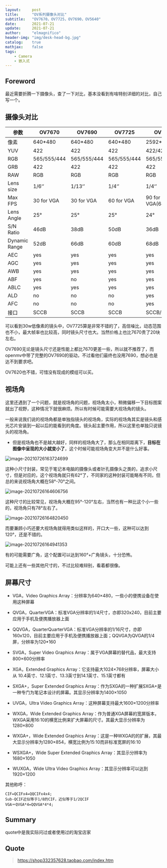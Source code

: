 ```yaml
---
layout:     post
title:      "OV系列摄像头对比"
subtitle:   "OV7670，OV7725，OV7690，OV5640"
date:       2021-07-21
update:     2021-07-21
author:     "elmagnifico"
header-img: "img/desk-head-bg.jpg"
catalog:    true
mathjax:    false
tags:
    - Camera
    - 嵌入式
---
```


## Foreword

最近需要折腾一下摄像头，查了一下对比，基本没看到有啥特别详细的对比，自己写一个。



## 摄像头对比

| 参数          | OV7670      | OV7690      | OV7725      | OV5640              | OV7620      |
| ------------- | ----------- | ----------- | ----------- | ------------------- | ----------- |
| 像素          | 640*480     | 640*480     | 640*480     | 2592*1944           | 640*480     |
| YUV           | 422         | 422         | 422         | 422/420             | 422         |
| RGB           | 565/555/444 | 565/555/444 | 565/555/444 | 565/555/444         |             |
| GRB           | 422         | 422         | 422         | 422                 | 422         |
| RAW           | RGB         | RGB         | RGB         | RGB                 | RGB         |
| Lens size     | 1/6‘’       | 1/13‘’      | 1/4‘’       | 1/4‘’               | 1/3‘’       |
| Max FPS       | 30 for VGA  | 30 for VGA  | 60 for VGA  | 90 for VGA(640*480) | 60 for QVGA |
| Lens Angle    | 25°         | 25°         | 25°         | 24°                 | unknown     |
| S/N Ratio     | 46dB        | 38dB        | 50dB        | 36dB                | 48dB        |
| Dynamic Range | 52dB        | 66dB        | 60dB        | 68dB                | 72dB        |
| AEC           | yes         | yes         | yes         | yes                 | yes         |
| AGC           | yes         | yes         | yes         | yes                 | yes         |
| AWB           | yes         | yes         | yes         | yes                 | yes         |
| ABF           | yes         | no          | yes         | yes                 | unknown     |
| ABLC          | yes         | yes         | yes         | yes                 | unknown     |
| ALD           | no          | no          | no          | yes                 | unknown     |
| AFC           | no          | no          | no          | yes                 | unknown     |
| 接口          | SCCB        | SCCB        | SCCB        | SCCB/DVP            | SCCB        |

可以看到30w低像素的镜头中，OV7725算是非常不错的了，高信噪比，动态范围也不小，最大帧率也比较高，同时镜头尺寸也大。当然价格上也比7670贵了20块左右。

OV7690无论是镜头尺寸还是性能上都比7670更差一些，所以就不推荐了，而openmv中带了完整的OV7690的驱动，不过看他们最终也没用7690，想必也是达不到要求吧。

OV7620也不错，可惜没有现成的模组可以买。



## 视场角

这里还遇到了一个问题，就是视场角的问题，视场角太小，稍微偏移一下目标图案就出了视野，这种情况下就很麻烦。所以有时候可能需要大视场角的镜头。

一般来说我们说的视场角都是单独指镜头的视场角，实际的视场角其实是镜头和感光芯片安装到一起以后的能看到的角度。镜头起主要作用，所以这里也单独只说镜头的视场角。

- 但是视场角也不是越大越好，同样的视场角大了，那么在相同距离下，**目标在图像中呈现的大小就变小了**，这个时候可能视场角变大并不是什么好事。

![image-20210726163724699](https://i.loli.net/2021/07/26/3cC5Zx2pPQjJhgG.png)

这种小尺寸封装，常见于笔记本电脑的摄像头或者针孔摄像头之类的，追求小尺寸，但是对应的，这个视场角就只有62°了，不同家的这种封装可能略有不同，但总的来说视场角大概在58°-70°之间。

![image-20210726164606756](https://i.loli.net/2021/07/26/Qv2xZDrTtoUB5m4.png)

这种尺寸的比较常见，视场角大概在95°-120°左右，当然也有一种比这个小一些的，视场角只有78°左右了。



![image-20210726164820450](https://i.loli.net/2021/07/26/HlzBC4P1YhgoMX9.png)

而要兼顾小巧还要大视场角就得用类似这样的，开口大一些，这种可以达到120°，还是不错的。

![image-20210726164941353](https://i.loli.net/2021/07/26/insldwYACUuaKM1.png)

有的可能需要广角，这个配置可以达到160°+广角镜头，十分恐怖。



可能上还有一些其他尺寸的，不过比较难辩别，看着都很像。



## 屏幕尺寸

- VGA，Video Graphics Array：分辨率为640×480，一些小的便携设备在使用这种屏幕
- QVGA，QuarterVGA：标准VGA分辨率的1/4尺寸，亦即320x240，目前主要应用于手机及便携播放器上面

- QQVGA，QuarterQuarterVGA：标准VGA分辨率的1/16尺寸，亦即160x120，目前主要应用于手机及便携播放器上面；QQVGA为QVGA的1/4屏，分辨率为120*160

- SVGA，Super Video Graphics Array：属于VGA屏幕的替代品，最大支持800×600分辨率

- XGA，Extended Graphics Array：它支持最大1024×768分辨率，屏幕大小从 10.4英寸、12.1英寸、13.3英寸到14.1英寸、15.1英寸都有

- SXGA+，Super Extended Graphics Array：作为SXGA的一种扩展SXGA+是一种专门为笔记本设计的屏幕。其显示分辨率为1400×1050

- UVGA，Ultra Video Graphics Array：这种屏幕支持最大1600×1200分辨率

- WXGA，Wide Extended Graphics Array：作为普通XGA屏幕的宽屏版本，WXGA采用16:10的横宽比例来扩大屏幕的尺寸。其最大显示分辨率为1280×800

- WXGA+，Wide Extended Graphics Array：这是一种WXGA的的扩展，其最大显示分辨率为1280×854，横宽比例为15:10而非标准宽屏的16:10

- WSXGA+，Wide Super Extended Graphics Array：其显示分辨率为1680×1050

- WUXGA，Wide Ultra Video Graphics Array：其显示分辨率可以达到1920×1200



其他称呼：

```
CIF=QCIFx4=QQCIFx4x4;
Sub-QCIF近似等于1/8的CIF，近似等于1/2QCIF
VGA＝QVGA*4=QQVGA*4*4;
```



## Summary

quote中是我实际问过或者使用过的淘宝店家



## Quote

>https://shop332357628.taobao.com/index.htm